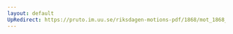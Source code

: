 ```yaml
---
layout: default
UpRedirect: https://pruto.im.uu.se/riksdagen-motions-pdf/1868/mot_1868__fk__81/mot_1868__fk__81-001.pdf
---
```

